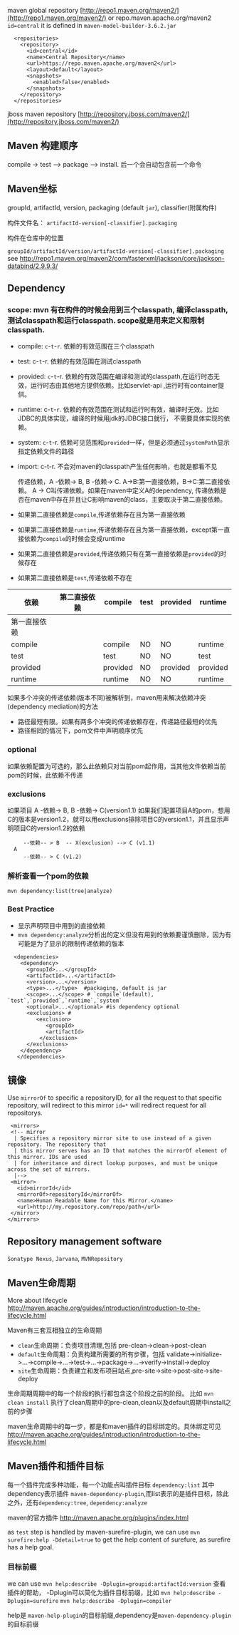 
maven global repository [http://repo1.maven.org/maven2/](http://repo1.maven.org/maven2/)
or repo.maven.apache.org/maven2  `id=central`
it is defined in `maven-model-builder-3.6.2.jar`

```
  <repositories>
    <repository>
      <id>central</id>
      <name>Central Repository</name>
      <url>https://repo.maven.apache.org/maven2</url>
      <layout>default</layout>
      <snapshots>
        <enabled>false</enabled>
      </snapshots>
    </repository>
  </repositories>
  ```

jboss maven repository [http://repository.jboss.com/maven2/](http://repository.jboss.com/maven2/)

## Maven 构建顺序 

   compile -> test --> package --> install.
   后一个会自动包含前一个命令
   
   
## Maven坐标

   groupId, artifactId, version, packaging (default `jar`), classifier(附属构件)
   
   构件文件名： `artifactId-version[-classifier].packaging`  
   
   构件在仓库中的位置
   
   `groupId/artifactId/version/artifactId-version[-classifier].packaging`
   see http://repo1.maven.org/maven2/com/fasterxml/jackson/core/jackson-databind/2.9.9.3/
   
 ## Dependency
 
   ### scope: mvn 有在构件的时候会用到三个classpath, 编译classpath,测试classpath和运行classpath. scope就是用来定义和限制classpath.
   
   
   * compile: `c`-`t`-`r`.  依赖的有效范围在三个classpath
   * test:  c-`t`-r. 依赖的有效范围在测试classpath
   * provided:  `c`-`t`-r. 依赖的有效范围在编译和测试的classpath,在运行时态无效，运行时态由其他地方提供依赖。比如servlet-api
        ,运行时有container提供。
   * runtime: c-`t`-`r`. 依赖的有效范围在测试和运行时有效，编译时无效。比如JDBC的具体实现，编译的时候用jdk的JDBC接口就行，
        不需要具体实现的依赖。
   * system: `c`-`t`-r. 依赖可见范围和`provided`一样，但是必须通过`systemPath`显示指定依赖文件的路径
   * import: c-t-r. 不会对maven的classpath产生任何影响，也就是都看不见
     
     传递依赖，A -依赖-> B, B -依赖-> C. A->B:第一直接依赖，B->C:第二直接依赖。 A -> C叫传递依赖。如果在maven中定义A的dependency,
     传递依赖是否在maven中存在并且让C影响maven的class，主要取决于第二直接依赖。
     
   * 如果第二直接依赖是`compile`,传递依赖存在且为第一直接依赖
   * 如果第二直接依赖是`runtime`,传递依赖存在且为第一直接依赖，except第一直接依赖为`compile`的时候会变成runtime
   * 如果第二直接依赖是`provided`,传递依赖只有在第一直接依赖是`provided`的时候存在
   * 如果第二直接依赖是`test`,传递依赖不存在
     
     
   |    依赖   | 第二直接依赖 |  compile  |test| provided |  runtime  |
   |-|-|-|-|-|-|
   | 第一直接依赖 |            |           |    |          |         |    
   |compile   |            | compile   | NO |       NO |   runtime |
   |test      |           |  test     |  NO|       NO |    test   |
   |provided  |           |  provided |  NO| provided |  provided |
   |runtime   |           |  runtime  |  NO|        NO|   runtime |
    
  如果多个冲突的传递依赖(版本不同)被解析到，maven用来解决依赖冲突(dependency mediation)的方法
  * 路径最短有限。如果有两多个冲突的传递依赖存在，传递路径最短的优先
  * 路径相同的情况下，pom文件中声明顺序优先
     
  ### optional
   如果依赖配置为可选的，那么此依赖只对当前pom起作用，当其他文件依赖当前pom的时候，此依赖不传递
   
  ### exclusions
  
   如果项目 A -依赖-> B, B -依赖-> C(version1.1)
   如果我们配置项目A的pom，想用C的版本是version1.2，就可以用exclusions排除项目C的version1.1，并且显示声明项目C的version1.2的依赖
   
         --依赖-- > B  -- X(exclusion) --> C (v1.1)
      A
         --依赖-- > C (v1.2)
         
   ### 解析查看一个pom的依赖
   
   `mvn dependency:list(tree|analyze)`
   
   ### Best Practice
   
   * 显示声明项目中用到的直接依赖
   * `mvn dependency:analyze`分析出的定义但没有用到的依赖要谨慎删除，因为有可能是为了显示的限制传递依赖的版本
         
 ```
   <dependencies>
     <dependency>
       <groupId>...</groupId>
       <artifactId>...</artifactId>
       <version>...</version>
       <type>...</type>  #packaging, default is jar
       <scope>...</scope> # `compile`(default),  `test`,`provided`,`runtime`,`system`
       <optional>...</optional> #is dependency optional
       <exclusions> # 
          <exclusion>
             <groupId>
             <artifactId>
           </exclusion>
       </exclusions>
     </dependency>
    </dependencies>
 ```
 
 ## 镜像
   Use `mirrorOf` to specific a repositoryID, for all the request to that specific repository, will redirect to this mirror
   `id=*` will redirect request for all repositorys. 
   
   ```
    <mirrors>
    <!-- mirror
     | Specifies a repository mirror site to use instead of a given repository. The repository that
     | this mirror serves has an ID that matches the mirrorOf element of this mirror. IDs are used
     | for inheritance and direct lookup purposes, and must be unique across the set of mirrors.
     |-->
    <mirror>
      <id>mirrorId</id>
      <mirrorOf>repositoryId</mirrorOf>
      <name>Human Readable Name for this Mirror.</name>
      <url>http://my.repository.com/repo/path</url>
    </mirror>
  </mirrors>
   ```
   
   ## Repository management software
   
   `Sonatype Nexus`, `Jarvana`, `MVNRepository`
   
   ## Maven生命周期
     
   More about lifecycle http://maven.apache.org/guides/introduction/introduction-to-the-lifecycle.html
     
   Maven有三套互相独立的生命周期
   * `clean`生命周期：负责项目清理,包括 pre-clean->clean->post-clean
   * `default`生命周期：负责构建所需要的所有步骤，包括 validate->initialize->...->compile->...->test->...->package->...->verify->install->deploy
   * `site`生命周期：负责建立和发布项目站点,pre-site->site->post-site->site-deploy
     
   生命周期周期中的每一个阶段的执行都包含这个阶段之前的阶段。
   比如
   `mvn clean install` 执行了clean周期中的pre-clean,clean以及default周期中install之前的步骤
     
   maven生命周期中的每一步，都是和maven插件的目标绑定的。具体绑定可见 http://maven.apache.org/guides/introduction/introduction-to-the-lifecycle.html
 
   ## Maven插件和插件目标
   
   每一个插件完成多种功能，每一个功能点叫插件目标 `dependency:list`  其中dependency表示插件 `maven-dependency-plugin`,而list表示的是插件目标，除此之外，还有`dependency:tree`, `dependency:analyze`
   
   maven的官方插件 http://maven.apache.org/plugins/index.html
  
   as `test` step is handled by maven-surefire-plugin, we can use `mvn surefire:help -Ddetail=true` to get the help content of surefure, as surefire has a help goal. 
   
   ### 目标前缀
   we can use 
   `mvn help:describe -Dplugin=groupid:artifactId:version` 查看插件的帮助，
   -Dplugin可以简化为插件目标前缀，比如
   `mvn help:describe -Dplugin=surefire`
   `mvn help:describe -Dplugin=compiler`
   
   help是 `maven-help-plugin`的目标前缀,dependency是`maven-dependency-plugin`的目标前缀

